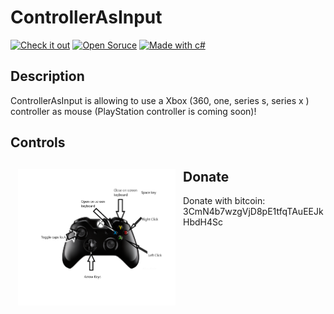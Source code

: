 
# ControllerAsInput

[![Check it out](https://forthebadge.com/images/badges/check-it-out.svg)](https://github.com/zalnaRs/ControllerAsInput/releases/)
[![Open Soruce](https://forthebadge.com/images/badges/open-source.svg)](https://forthebadge.com)
[![Made with c#](https://forthebadge.com/images/badges/made-with-c-sharp.svg)](https://forthebadge.com)

## Description
   ControllerAsInput is allowing to use a Xbox (360, one, series s, series x ) controller as mouse (PlayStation controller is coming soon)!
    
## Controls
   <img src="https://github.com/zalnaRs/ControllerAsInput/blob/master/Controls.png?raw=true"
     alt="Controls"
      width="50%"
     style="float: left; margin: 12px;" />

## Donate
   Donate with bitcoin: 3CmN4b7wzgVjD8pE1tfqTAuEEJkHbdH4Sc
